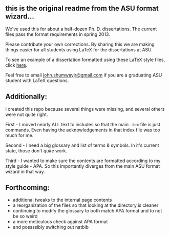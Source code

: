 ## this is the original readme from the ASU format wizard...
We've used this for about a half-dozen Ph. D. dissertations. The current files pass the format requirements  in spring 2013.

Please contribute your own corrections. By sharing this we are making things easier for all students using  LaTeX for the dissertations at ASU.

To see an example of a dissertation formatted using these LaTeX style files,  click [here](http://www.public.asu.edu/~jelynn/dis.pdf).

Feel free to email john.shumwayjr@gmail.com if you are a graduating ASU student with LaTeX questions.

## Additionally:
I created this repo because several things were missing, and several others were not quite right.

First - I moved nearly ALL text to includes so that the main `.tex` file is just commands.  Even having the acknowledgements in that index file was too much for me.

Second - I need a big glossary and list of terms & symbols.  In it's current state, those don't *quite* work.

Third - I wanted to make sure the contents are formatted according to my style guide - APA. So this importantly diverges from the main ASU format wizard in that way.

## Forthcoming:

- additional tweaks to the internal page contents
- a reorganization of the files so that looking at the directory is cleaner
- continuing to modify the glossary to both match APA format and to not be so weird
- a more meticulous check against APA format
- and possssibly switching out natbib 
